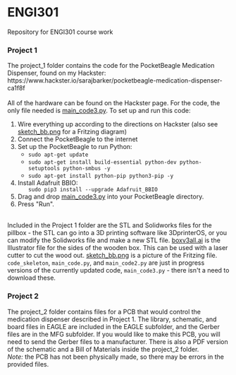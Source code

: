 <h1>ENGI301</h1>
Repository for ENGI301 course work
<h3>Project 1</h3>
The project_1 folder contains the code for the PocketBeagle Medication Dispenser, found on my Hackster: https://www.hackster.io/sarajbarker/pocketbeagle-medication-dispenser-ca1f8f </br> </br>
All of the hardware can be found on the Hackster page. For the code, the only file needed is <a href=https://github.com/saraJbarker/ENGI301/blob/main/project_1/main_code3.py"">main_code3.py</a>. 
To set up and run this code: </br>
<ol>
  <li> Wire everything up according to the directions on Hackster (also see <a href="https://github.com/saraJbarker/ENGI301/blob/main/project_1/sketch_bb.png"> sketch_bb.png</a> for a Fritzing diagram) </li>
  <li> Connect the PocketBeagle to the internet </li>
  <li> Set up the PocketBeagle to run Python: 
    <ul>
      <li><code>sudo apt-get update </code></li>
      <li><code>sudo apt-get install build-essential python-dev python-setuptools python-smbus -y </code></li>
      <li><code>sudo apt-get install python-pip python3-pip -y</code></li>
    </ul>
  <li>Install Adafruit BBIO:
    <ul><code>sudo pip3 install --upgrade Adafruit_BBIO</code></ul>
    </li>
  <li>Drag and drop <a href=https://github.com/saraJbarker/ENGI301/blob/main/project_1/main_code3.py>main_code3.py</a> into your PocketBeagle directory.</li>
  <li>Press "Run".</li>
  </ol>
  </br>
  Included in the Project 1 folder are the STL and Solidworks files for the pillbox - the STL can go into a 3D printing software like 3DprinterOS, or you can modify the Solidworks file and make a new STL file. <a href="https://github.com/saraJbarker/ENGI301/blob/main/project_1/boxv3all.ai">boxv3all.ai</a> is the Illustrator file for the sides of the wooden box. This can be used with a laser cutter to cut the wood out. <a href="https://github.com/saraJbarker/ENGI301/blob/main/project_1/sketch_bb.png">sketch_bb.png</a> is a picture of the Fritzing file. <code>code_skeleton</code>, <code>main_code.py</code>, and <code>main_code2.py</code> are just in progress versions of the currently updated code, <code>main_code3.py</code> - there isn't a need to download these.
  <h3>Project 2</h3>
  The project_2 folder contains files for a PCB that would control the medication dispenser described in Project 1. The library, schematic, and board files in EAGLE are included in the EAGLE subfolder, and the Gerber files are in the MFG subfolder. If you would like to make this PCB, you will need to send the Gerber files to a manufacturer. There is also a PDF version of the schematic and a Bill of Materials inside the project_2 folder. </br>
  <i>Note:</i> the PCB has not been physically made, so there may be errors in the provided files. 




